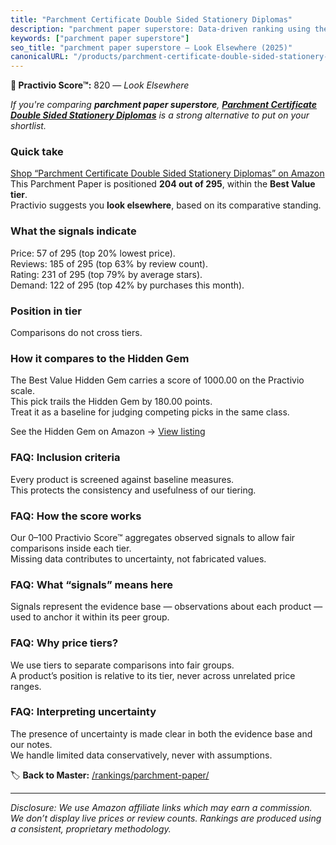 ```yaml
---
title: "Parchment Certificate Double Sided Stationery Diplomas"
description: "parchment paper superstore: Data-driven ranking using the Practivio Score™. Positioned by quality, value, demand, findability, momentum."
keywords: ["parchment paper superstore"]
seo_title: "parchment paper superstore — Look Elsewhere (2025)"
canonicalURL: "/products/parchment-certificate-double-sided-stationery-diplomas-B0D4587RJM/"
---
```


**🚫 Practivio Score™:** 820 — _Look Elsewhere_


*If you're comparing **parchment paper superstore**, **[Parchment Certificate Double Sided Stationery Diplomas](https://www.amazon.com/dp/B0D4587RJM?tag=practivio-20)** is a strong alternative to put on your shortlist.*
### Quick take
[Shop “Parchment Certificate Double Sided Stationery Diplomas” on Amazon](https://www.amazon.com/dp/B0D4587RJM?tag=practivio-20)
This Parchment Paper is positioned **204 out of 295**, within the **Best Value tier**.  
Practivio suggests you **look elsewhere**, based on its comparative standing.

### What the signals indicate
Price: 57 of 295 (top 20% lowest price).  
Reviews: 185 of 295 (top 63% by review count).  
Rating: 231 of 295 (top 79% by average stars).  
Demand: 122 of 295 (top 42% by purchases this month).

### Position in tier
Comparisons do not cross tiers.

### How it compares to the Hidden Gem
The Best Value Hidden Gem carries a score of 1000.00 on the Practivio scale.  
This pick trails the Hidden Gem by 180.00 points.  
Treat it as a baseline for judging competing picks in the same class.  

See the Hidden Gem on Amazon → [View listing](https://www.amazon.com/dp/B07L9X9XXX?tag=practivio-20)

### FAQ: Inclusion criteria
Every product is screened against baseline measures.  
This protects the consistency and usefulness of our tiering.

### FAQ: How the score works
Our 0–100 Practivio Score™ aggregates observed signals to allow fair comparisons inside each tier.  
Missing data contributes to uncertainty, not fabricated values.

### FAQ: What “signals” means here
Signals represent the evidence base — observations about each product — used to anchor it within its peer group.

### FAQ: Why price tiers?
We use tiers to separate comparisons into fair groups.  
A product’s position is relative to its tier, never across unrelated price ranges.

### FAQ: Interpreting uncertainty
The presence of uncertainty is made clear in both the evidence base and our notes.  
We handle limited data conservatively, never with assumptions.


🏷️ **Back to Master:** [/rankings/parchment-paper/](/rankings/parchment-paper/)

---
_Disclosure: We use Amazon affiliate links which may earn a commission. We don’t display live prices or review counts. Rankings are produced using a consistent, proprietary methodology._
